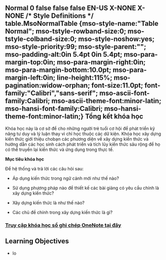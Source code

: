 

## Normal 0 false false false EN-US X-NONE X-NONE /\* Style Definitions \*/ table.MsoNormalTable {mso-style-name:"Table Normal"; mso-tstyle-rowband-size:0; mso-tstyle-colband-size:0; mso-style-noshow:yes; mso-style-priority:99; mso-style-parent:""; mso-padding-alt:0in 5.4pt 0in 5.4pt; mso-para-margin-top:0in; mso-para-margin-right:0in; mso-para-margin-bottom:10.0pt; mso-para-margin-left:0in; line-height:115%; mso-pagination:widow-orphan; font-size:11.0pt; font-family:"Calibri","sans-serif"; mso-ascii-font-family:Calibri; mso-ascii-theme-font:minor-latin; mso-hansi-font-family:Calibri; mso-hansi-theme-font:minor-latin;} Tổng kết khóa học

Khóa học này là cơ sở để cho những người trẻ tuổi cơ hội để phát triển kỹ năng tư duy và lý luận thay vì chỉ học thuộc các dữ kiện. Khóa học xây dựng kiến thức giới thiệu chobạn các phương diện về xây dựng kiến thức và hướng dẫn các học sinh cách phát triển và tích lũy kiến thức sâu rộng để họ có thể truyền lại kiến thức và ứng dụng trong thực tế.

**Mục tiêu khóa học**  

Để hệ thống và trả lời các câu hỏi sau:

*   Áp dụng kiến thức trong ngữ cảnh mới như thế nào?  
    
*   Sử dụng phương pháp nào để thiết kế các bài giảng có yêu cầu chính là xây dựng kiến thức?
*   Xây dựng kiến thức là như thế nào?
*   Các chủ đề chính trong xây dựng kiến thức là gì?

### [Truy cập khóa học sổ ghi chép OneNote tại đây](https://onedrive.live.com/redir?resid=91F4E618548FC604!300&authkey=!AOE-MnST_ZCMc1Q&ithint=onenote%2c)

## Learning Objectives
- lo

